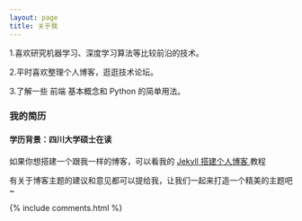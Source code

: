 ```yaml
---
layout: page
title: 关于我 
---
```


1.喜欢研究机器学习、深度学习算法等比较前沿的技术。
<p>
2.平时喜欢整理个人博客，逛逛技术论坛。
<p>
3.了解一些 前端 基本概念和 Python 的简单用法。

<p>

<h3> 我的简历 </h3>  

<p>

<h4>学历背景：四川大学硕士在读</h4>  
<p>

如果你想搭建一个跟我一样的博客，可以看我的 
<a href="/2016/10/jekyll_tutorials1/"> Jekyll 搭建个人博客 </a>
教程

<p>

有关于博客主题的建议和意见都可以提给我，让我们一起来打造一个精美的主题吧~ 

<p> 




<p> 

<p> 


{% include comments.html %}

